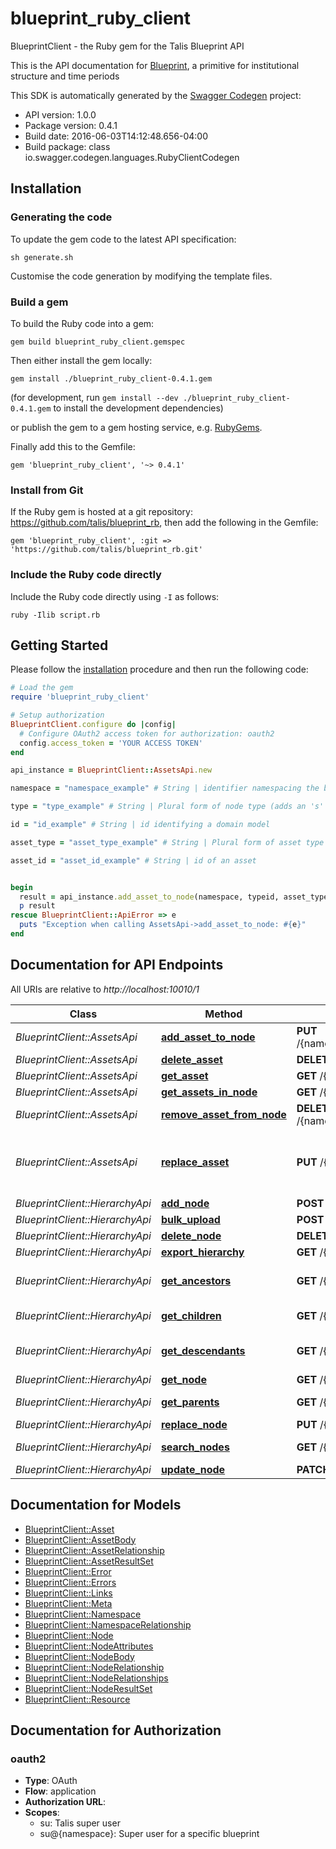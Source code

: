 # blueprint_ruby_client

BlueprintClient - the Ruby gem for the Talis Blueprint API

This is the API documentation for [Blueprint](https://github.com/talis/blueprint-server), a primitive for institutional structure and time periods

This SDK is automatically generated by the [Swagger Codegen](https://github.com/swagger-api/swagger-codegen) project:

- API version: 1.0.0
- Package version: 0.4.1
- Build date: 2016-06-03T14:12:48.656-04:00
- Build package: class io.swagger.codegen.languages.RubyClientCodegen

## Installation

### Generating the code

To update the gem code to the latest API specification:

```shell
sh generate.sh
```

Customise the code generation by modifying the template files.

### Build a gem

To build the Ruby code into a gem:

```shell
gem build blueprint_ruby_client.gemspec
```

Then either install the gem locally:

```shell
gem install ./blueprint_ruby_client-0.4.1.gem
```
(for development, run `gem install --dev ./blueprint_ruby_client-0.4.1.gem` to install the development dependencies)

or publish the gem to a gem hosting service, e.g. [RubyGems](https://rubygems.org/).

Finally add this to the Gemfile:

    gem 'blueprint_ruby_client', '~> 0.4.1'

### Install from Git

If the Ruby gem is hosted at a git repository: https://github.com/talis/blueprint_rb, then add the following in the Gemfile:

    gem 'blueprint_ruby_client', :git => 'https://github.com/talis/blueprint_rb.git'

### Include the Ruby code directly

Include the Ruby code directly using `-I` as follows:

```shell
ruby -Ilib script.rb
```

## Getting Started

Please follow the [installation](#installation) procedure and then run the following code:
```ruby
# Load the gem
require 'blueprint_ruby_client'

# Setup authorization
BlueprintClient.configure do |config|
  # Configure OAuth2 access token for authorization: oauth2
  config.access_token = 'YOUR ACCESS TOKEN'
end

api_instance = BlueprintClient::AssetsApi.new

namespace = "namespace_example" # String | identifier namespacing the blueprint.

type = "type_example" # String | Plural form of node type (adds an 's' to the end of the type) todo - allow configuration of plurals

id = "id_example" # String | id identifying a domain model

asset_type = "asset_type_example" # String | Plural form of asset type (adds an 's' to the end of the type) todo - allow configuration of plurals

asset_id = "asset_id_example" # String | id of an asset


begin
  result = api_instance.add_asset_to_node(namespace, typeid, asset_type, asset_id)
  p result
rescue BlueprintClient::ApiError => e
  puts "Exception when calling AssetsApi->add_asset_to_node: #{e}"
end

```

## Documentation for API Endpoints

All URIs are relative to *http://localhost:10010/1*

Class | Method | HTTP request | Description
------------ | ------------- | ------------- | -------------
*BlueprintClient::AssetsApi* | [**add_asset_to_node**](docs/AssetsApi.md#add_asset_to_node) | **PUT** /{namespace}/nodes/{type}/{id}/assets/{assetType}/{assetId} | 
*BlueprintClient::AssetsApi* | [**delete_asset**](docs/AssetsApi.md#delete_asset) | **DELETE** /{namespace}/assets/{assetType}/{assetId} | 
*BlueprintClient::AssetsApi* | [**get_asset**](docs/AssetsApi.md#get_asset) | **GET** /{namespace}/assets/{assetType}/{assetId} | 
*BlueprintClient::AssetsApi* | [**get_assets_in_node**](docs/AssetsApi.md#get_assets_in_node) | **GET** /{namespace}/nodes/{type}/{id}/assets | 
*BlueprintClient::AssetsApi* | [**remove_asset_from_node**](docs/AssetsApi.md#remove_asset_from_node) | **DELETE** /{namespace}/nodes/{type}/{id}/assets/{assetType}/{assetId} | 
*BlueprintClient::AssetsApi* | [**replace_asset**](docs/AssetsApi.md#replace_asset) | **PUT** /{namespace}/assets/{assetType}/{assetId} | Replaces the Asset with the data sent in the body
*BlueprintClient::HierarchyApi* | [**add_node**](docs/HierarchyApi.md#add_node) | **POST** /{namespaceIncGlobal}/nodes | 
*BlueprintClient::HierarchyApi* | [**bulk_upload**](docs/HierarchyApi.md#bulk_upload) | **POST** /{namespace}/nodes.csv | 
*BlueprintClient::HierarchyApi* | [**delete_node**](docs/HierarchyApi.md#delete_node) | **DELETE** /{namespace}/nodes/{type}/{id} | 
*BlueprintClient::HierarchyApi* | [**export_hierarchy**](docs/HierarchyApi.md#export_hierarchy) | **GET** /{namespace}/nodes.csv | 
*BlueprintClient::HierarchyApi* | [**get_ancestors**](docs/HierarchyApi.md#get_ancestors) | **GET** /{namespace}/nodes/{type}/{id}/ancestors | Get ancestor nodes
*BlueprintClient::HierarchyApi* | [**get_children**](docs/HierarchyApi.md#get_children) | **GET** /{namespace}/nodes/{type}/{id}/children | Get child nodes
*BlueprintClient::HierarchyApi* | [**get_descendants**](docs/HierarchyApi.md#get_descendants) | **GET** /{namespace}/nodes/{type}/{id}/descendants | Get descendant nodes
*BlueprintClient::HierarchyApi* | [**get_node**](docs/HierarchyApi.md#get_node) | **GET** /{namespace}/nodes/{type}/{id} | 
*BlueprintClient::HierarchyApi* | [**get_parents**](docs/HierarchyApi.md#get_parents) | **GET** /{namespace}/nodes/{type}/{id}/parents | Get parent nodes
*BlueprintClient::HierarchyApi* | [**replace_node**](docs/HierarchyApi.md#replace_node) | **PUT** /{namespace}/nodes/{type}/{id} | 
*BlueprintClient::HierarchyApi* | [**search_nodes**](docs/HierarchyApi.md#search_nodes) | **GET** /{namespaceIncGlobal}/nodes | Search nodes
*BlueprintClient::HierarchyApi* | [**update_node**](docs/HierarchyApi.md#update_node) | **PATCH** /{namespace}/nodes/{type}/{id} | 


## Documentation for Models

 - [BlueprintClient::Asset](docs/Asset.md)
 - [BlueprintClient::AssetBody](docs/AssetBody.md)
 - [BlueprintClient::AssetRelationship](docs/AssetRelationship.md)
 - [BlueprintClient::AssetResultSet](docs/AssetResultSet.md)
 - [BlueprintClient::Error](docs/Error.md)
 - [BlueprintClient::Errors](docs/Errors.md)
 - [BlueprintClient::Links](docs/Links.md)
 - [BlueprintClient::Meta](docs/Meta.md)
 - [BlueprintClient::Namespace](docs/Namespace.md)
 - [BlueprintClient::NamespaceRelationship](docs/NamespaceRelationship.md)
 - [BlueprintClient::Node](docs/Node.md)
 - [BlueprintClient::NodeAttributes](docs/NodeAttributes.md)
 - [BlueprintClient::NodeBody](docs/NodeBody.md)
 - [BlueprintClient::NodeRelationship](docs/NodeRelationship.md)
 - [BlueprintClient::NodeRelationships](docs/NodeRelationships.md)
 - [BlueprintClient::NodeResultSet](docs/NodeResultSet.md)
 - [BlueprintClient::Resource](docs/Resource.md)


## Documentation for Authorization


### oauth2

- **Type**: OAuth
- **Flow**: application
- **Authorization URL**: 
- **Scopes**: 
  - su: Talis super user
  - su@{namespace}: Super user for a specific blueprint


